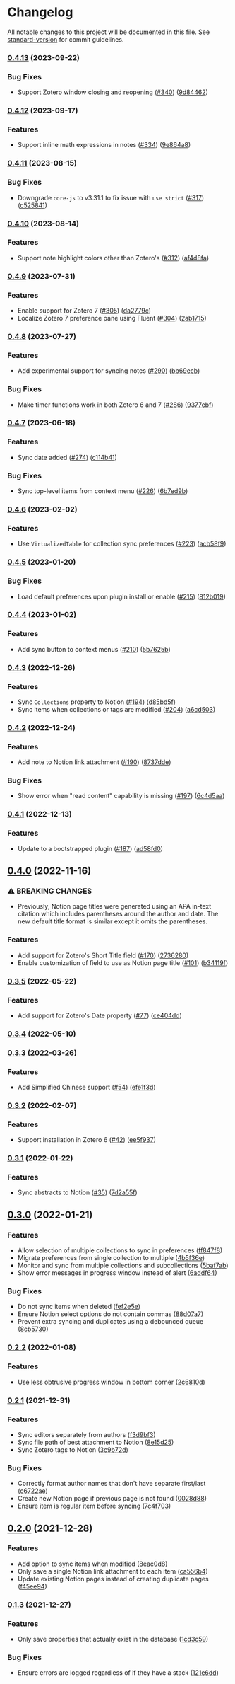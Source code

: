 # Changelog

All notable changes to this project will be documented in this file. See [standard-version](https://github.com/conventional-changelog/standard-version) for commit guidelines.

### [0.4.13](https://github.com/dvanoni/notero/compare/v0.4.12...v0.4.13) (2023-09-22)


### Bug Fixes

* Support Zotero window closing and reopening ([#340](https://github.com/dvanoni/notero/issues/340)) ([9d84462](https://github.com/dvanoni/notero/commit/9d844622698eb1e76f1b2d735279688df3293dc6))

### [0.4.12](https://github.com/dvanoni/notero/compare/v0.4.11...v0.4.12) (2023-09-17)


### Features

* Support inline math expressions in notes ([#334](https://github.com/dvanoni/notero/issues/334)) ([9e864a8](https://github.com/dvanoni/notero/commit/9e864a805ad6bd93dc58976d9b695bc40693e099))

### [0.4.11](https://github.com/dvanoni/notero/compare/v0.4.10...v0.4.11) (2023-08-15)


### Bug Fixes

* Downgrade `core-js` to v3.31.1 to fix issue with `use strict` ([#317](https://github.com/dvanoni/notero/issues/317)) ([c525841](https://github.com/dvanoni/notero/commit/c525841b024e182f7778fd81dc8d2305a513989f))

### [0.4.10](https://github.com/dvanoni/notero/compare/v0.4.9...v0.4.10) (2023-08-14)


### Features

* Support note highlight colors other than Zotero's ([#312](https://github.com/dvanoni/notero/issues/312)) ([af4d8fa](https://github.com/dvanoni/notero/commit/af4d8fa196fcd225dfb6750d84fc74336484c9a5))

### [0.4.9](https://github.com/dvanoni/notero/compare/v0.4.8...v0.4.9) (2023-07-31)


### Features

* Enable support for Zotero 7 ([#305](https://github.com/dvanoni/notero/issues/305)) ([da2779c](https://github.com/dvanoni/notero/commit/da2779cb85c2a92d5421dca26b3a81b61707294e))
* Localize Zotero 7 preference pane using Fluent ([#304](https://github.com/dvanoni/notero/issues/304)) ([2ab1715](https://github.com/dvanoni/notero/commit/2ab17156245fff8b3d6daa8e9f2d63b059e09846))

### [0.4.8](https://github.com/dvanoni/notero/compare/v0.4.7...v0.4.8) (2023-07-27)


### Features

* Add experimental support for syncing notes ([#290](https://github.com/dvanoni/notero/issues/290)) ([bb69ecb](https://github.com/dvanoni/notero/commit/bb69ecb834a85ee7672300714f37b7ae55b927a3))


### Bug Fixes

* Make timer functions work in both Zotero 6 and 7 ([#286](https://github.com/dvanoni/notero/issues/286)) ([9377ebf](https://github.com/dvanoni/notero/commit/9377ebf7576f3d500f2aff2809e0ea6e9677012f))

### [0.4.7](https://github.com/dvanoni/notero/compare/v0.4.6...v0.4.7) (2023-06-18)


### Features

* Sync date added ([#274](https://github.com/dvanoni/notero/issues/274)) ([c114b41](https://github.com/dvanoni/notero/commit/c114b412424b8db70ed5c349da35c5c90e710b1d))


### Bug Fixes

* Sync top-level items from context menu ([#226](https://github.com/dvanoni/notero/issues/226)) ([6b7ed9b](https://github.com/dvanoni/notero/commit/6b7ed9bff8f19aee5b9e257e5b035d46e99e54a9))

### [0.4.6](https://github.com/dvanoni/notero/compare/v0.4.5...v0.4.6) (2023-02-02)


### Features

* Use `VirtualizedTable` for collection sync preferences ([#223](https://github.com/dvanoni/notero/issues/223)) ([acb58f9](https://github.com/dvanoni/notero/commit/acb58f90d03692f3fceb7b56e70baa4646a5191e))

### [0.4.5](https://github.com/dvanoni/notero/compare/v0.4.4...v0.4.5) (2023-01-20)


### Bug Fixes

* Load default preferences upon plugin install or enable ([#215](https://github.com/dvanoni/notero/issues/215)) ([812b019](https://github.com/dvanoni/notero/commit/812b0199d36ec5c9b134030b9887bf1b26c83dba))

### [0.4.4](https://github.com/dvanoni/notero/compare/v0.4.3...v0.4.4) (2023-01-02)


### Features

* Add sync button to context menus ([#210](https://github.com/dvanoni/notero/issues/210)) ([5b7625b](https://github.com/dvanoni/notero/commit/5b7625ba269abe4db64d19b964fd0b1a3aad9c8b))

### [0.4.3](https://github.com/dvanoni/notero/compare/v0.4.2...v0.4.3) (2022-12-26)


### Features

* Sync `Collections` property to Notion ([#194](https://github.com/dvanoni/notero/issues/194)) ([d85bd5f](https://github.com/dvanoni/notero/commit/d85bd5fc1d3686867b4694e49cd17ff873a40faf))
* Sync items when collections or tags are modified ([#204](https://github.com/dvanoni/notero/issues/204)) ([a6cd503](https://github.com/dvanoni/notero/commit/a6cd503b7fa81380fedadc9803232f9040beac79))

### [0.4.2](https://github.com/dvanoni/notero/compare/v0.4.1...v0.4.2) (2022-12-24)


### Features

* Add note to Notion link attachment ([#190](https://github.com/dvanoni/notero/issues/190)) ([8737dde](https://github.com/dvanoni/notero/commit/8737ddea6d019656ddfe9bb8434d345ee5382295))


### Bug Fixes

* Show error when "read content" capability is missing ([#197](https://github.com/dvanoni/notero/issues/197)) ([6c4d5aa](https://github.com/dvanoni/notero/commit/6c4d5aab8c646fb3646fac0eedc43899eb49aac7))

### [0.4.1](https://github.com/dvanoni/notero/compare/v0.4.0...v0.4.1) (2022-12-13)


### Features

* Update to a bootstrapped plugin ([#187](https://github.com/dvanoni/notero/issues/187)) ([ad58fd0](https://github.com/dvanoni/notero/commit/ad58fd0c226e8b5cd67c5cc63fb34bd06f7d850c))

## [0.4.0](https://github.com/dvanoni/notero/compare/v0.3.5...v0.4.0) (2022-11-16)


### ⚠ BREAKING CHANGES

* Previously, Notion page titles were generated using an APA in-text
citation which includes parentheses around the author and date. The
new default title format is similar except it omits the parentheses.

### Features

* Add support for Zotero's Short Title field ([#170](https://github.com/dvanoni/notero/issues/170)) ([2736280](https://github.com/dvanoni/notero/commit/2736280e549d10866af7ae3ff00debebefdbed7c))
* Enable customization of field to use as Notion page title ([#101](https://github.com/dvanoni/notero/issues/101)) ([b34119f](https://github.com/dvanoni/notero/commit/b34119fe1dbbefd2056ac49f04d04a8c8b853f11))

### [0.3.5](https://github.com/dvanoni/notero/compare/v0.3.4...v0.3.5) (2022-05-22)


### Features

* Add support for Zotero's Date property ([#77](https://github.com/dvanoni/notero/issues/77)) ([ce404dd](https://github.com/dvanoni/notero/commit/ce404dd7020ef8a386e55c86e84782afb037ce5f))

### [0.3.4](https://github.com/dvanoni/notero/compare/v0.3.3...v0.3.4) (2022-05-10)

### [0.3.3](https://github.com/dvanoni/notero/compare/v0.3.2...v0.3.3) (2022-03-26)


### Features

* Add Simplified Chinese support ([#54](https://github.com/dvanoni/notero/issues/54)) ([efe1f3d](https://github.com/dvanoni/notero/commit/efe1f3de3d54caba46d31f6a8d71363084f144b6))

### [0.3.2](https://github.com/dvanoni/notero/compare/v0.3.1...v0.3.2) (2022-02-07)


### Features

* Support installation in Zotero 6 ([#42](https://github.com/dvanoni/notero/issues/42)) ([ee5f937](https://github.com/dvanoni/notero/commit/ee5f937c71da0095ae1331bf0e6cc1dca0e068dd))

### [0.3.1](https://github.com/dvanoni/notero/compare/v0.3.0...v0.3.1) (2022-01-22)


### Features

* Sync abstracts to Notion ([#35](https://github.com/dvanoni/notero/issues/35)) ([7d2a55f](https://github.com/dvanoni/notero/commit/7d2a55fb195d2c002ac9dbcc85ae5edea651e132))

## [0.3.0](https://github.com/dvanoni/notero/compare/v0.2.2...v0.3.0) (2022-01-21)


### Features

* Allow selection of multiple collections to sync in preferences ([ff847f8](https://github.com/dvanoni/notero/commit/ff847f81c701da929bdea9e78e8a722d5f1fd097))
* Migrate preferences from single collection to multiple ([4b5f36e](https://github.com/dvanoni/notero/commit/4b5f36eda200f7db371f3db7f742522f927010fc))
* Monitor and sync from multiple collections and subcollections ([5baf7ab](https://github.com/dvanoni/notero/commit/5baf7ab30513e84c493bbb6e81076bb5151f12dd))
* Show error messages in progress window instead of alert ([6addf64](https://github.com/dvanoni/notero/commit/6addf6419ba633638e91f3b7a1621474f498fd8a))


### Bug Fixes

* Do not sync items when deleted ([fef2e5e](https://github.com/dvanoni/notero/commit/fef2e5ea387678e23e46544228f2c4c0b8c9da51))
* Ensure Notion select options do not contain commas ([88d07a7](https://github.com/dvanoni/notero/commit/88d07a7f8ebf83ee1521583d65c0ac8a7770d722))
* Prevent extra syncing and duplicates using a debounced queue ([8cb5730](https://github.com/dvanoni/notero/commit/8cb5730707c6932eb2c2af5e12c3f08fe8235091))

### [0.2.2](https://github.com/dvanoni/notero/compare/v0.2.1...v0.2.2) (2022-01-08)


### Features

* Use less obtrusive progress window in bottom corner ([2c6810d](https://github.com/dvanoni/notero/commit/2c6810dd103f2a65856fc72f8ea104b510c950d0))

### [0.2.1](https://github.com/dvanoni/notero/compare/v0.2.0...v0.2.1) (2021-12-31)


### Features

* Sync editors separately from authors ([f3d9bf3](https://github.com/dvanoni/notero/commit/f3d9bf34157c5ef203190a9a70af5d441f82a2f1))
* Sync file path of best attachment to Notion ([8e15d25](https://github.com/dvanoni/notero/commit/8e15d25883b234c092988cd5b657127f3a0dc80f))
* Sync Zotero tags to Notion ([3c9b72d](https://github.com/dvanoni/notero/commit/3c9b72d89f5bad3f45157bd3599de3f93de3eb84))


### Bug Fixes

* Correctly format author names that don't have separate first/last ([c6722ae](https://github.com/dvanoni/notero/commit/c6722ae2a07cedfe19e830a9404ad9dc78612402))
* Create new Notion page if previous page is not found ([0028d88](https://github.com/dvanoni/notero/commit/0028d884326b9c065aba2d3a3c13dcb8f4fbe9f1))
* Ensure item is regular item before syncing ([7c4f703](https://github.com/dvanoni/notero/commit/7c4f7038677980fe465ee51c76e4ccc419175af0))

## [0.2.0](https://github.com/dvanoni/notero/compare/v0.1.3...v0.2.0) (2021-12-28)


### Features

* Add option to sync items when modified ([8eac0d8](https://github.com/dvanoni/notero/commit/8eac0d8c33ba6b7a7bce8bec55f928b81a88964c))
* Only save a single Notion link attachment to each item ([ca556b4](https://github.com/dvanoni/notero/commit/ca556b4103ecca3cbd02a14ba81eb13ec1f13d0c))
* Update existing Notion pages instead of creating duplicate pages ([f45ee94](https://github.com/dvanoni/notero/commit/f45ee94d905dc2267e331bbde4b574ae88a775b9))

### [0.1.3](https://github.com/dvanoni/notero/compare/v0.1.2...v0.1.3) (2021-12-27)


### Features

* Only save properties that actually exist in the database ([1cd3c59](https://github.com/dvanoni/notero/commit/1cd3c5922fca624115f3dcc2996558280d79e94e))


### Bug Fixes

* Ensure errors are logged regardless of if they have a stack ([121e6dd](https://github.com/dvanoni/notero/commit/121e6dd133488cf9c79b552dfc42d41501ce8462))
